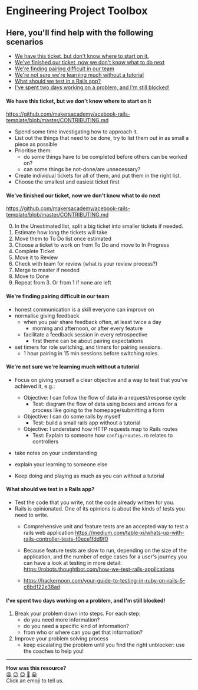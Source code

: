 # Engineering Project Toolbox

## Here, you'll find help with the following scenarios

* [We have this ticket, but don't know where to start on it.](https://github.com/makersacademy/course/blob/master/engineering_projects/toolbox.md#we-have-this-ticket-but-we-dont-know-where-to-start-on-it)
* [We've finished our ticket, now we don't know what to do next](https://github.com/makersacademy/course/blob/master/engineering_projects/toolbox.md#weve-finished-our-ticket-now-we-dont-know-what-to-do-next)
* [We're finding pairing difficult in our team](https://github.com/makersacademy/course/blob/master/engineering_projects/toolbox.md#were-finding-pairing-difficult-in-our-team)
* [We're not sure we're learning much without a tutorial](https://github.com/makersacademy/course/blob/master/engineering_projects/toolbox.md#were-not-sure-were-learning-much-without-a-tutorial)
* [What should we test in a Rails app?](https://github.com/makersacademy/course/blob/master/engineering_projects/toolbox.md#what-should-we-test-in-a-rails-app)
* [I've spent two days working on a problem, and I'm still blocked!](https://github.com/makersacademy/course/blob/master/engineering_projects/toolbox.md#ive-spent-two-days-working-on-a-problem-and-im-still-blocked)




#### We have this ticket, but we don't know where to start on it
https://github.com/makersacademy/acebook-rails-template/blob/master/CONTRIBUTING.md

- Spend some time investigating how to approach it.
- List out the things that need to be done, try to list them out in as small a piece as possible
- Prioritise them:
  - do some things have to be completed before others can be worked on?
  - can some things be not-done/are unnecessary?
- Create individual tickets for all of them, and put them in the right list.
- Choose the smallest and easiest ticket first

#### We've finished our ticket, now we don't know what to do next
https://github.com/makersacademy/acebook-rails-template/blob/master/CONTRIBUTING.md

0. In the Unestimated list, split a big ticket into smaller tickets if needed.
1. Estimate how long the tickets will take
2. Move them to To Do list once estimated
3. Choose a ticket to work on from To Do and move to In Progress
4. Complete Ticket
5. Move it to Review
6. Check with team for review (what is your review process?)
7. Merge to master if needed
8. Move to Done
9. Repeat from 3. Or from 1 if none are left

#### We're finding pairing difficult in our team

- honest communication is a skill everyone can improve on
- normalise giving feedback
  - when you pair share feedback often, at least twice a day
    - morning and afternoon, or after every feature
  - facilitate a feedback session in every retrospective
    - first theme can be about pairing expectations
- set timers for role switching, and timers for pairing sessions.
  - 1 hour pairing in 15 min sessions before switching roles.

#### We're not sure we're learning much without a tutorial

- Focus on giving yourself a clear objective and a way to test that you've achieved it, e.g.:
  - Objective: I can follow the flow of data in a request/response cycle
    - Test: diagram the flow of data using boxes and arrows for a process like going to the homepage/submitting a form
  - Objective: I can do some rails by myself
    - Test: build a small rails app without a tutorial
  - Objective: I understand how HTTP requests map to Rails routes
    - Test: Explain to someone how `config/routes.rb` relates to controllers

- take notes on your understanding
- explain your learning to someone else
- Keep doing and playing as much as you can without a tutorial

#### What should we test in a Rails app?

- Test the code that you write, not the code already written for you.
- Rails is opinionated. One of its opinions is about the kinds of tests you need to write.
  - Comprehensive unit and feature tests are an accepted way to test a rails web application https://medium.com/table-xi/whats-up-with-rails-controller-tests-f0ece1fdd9f0

  - Because feature tests are slow to run, depending on the size of the application, and the number of edge cases for a user's journey you can have a look at testing in more detail: https://robots.thoughtbot.com/how-we-test-rails-applications
  - https://hackernoon.com/your-guide-to-testing-in-ruby-on-rails-5-c8bd122e38ad


#### I've spent two days working on a problem, and I'm still blocked!

1. Break your problem down into steps. For each step:
    - do you need more information?
    - do you need a specific kind of information?
    - from who or where can you get that information?
2. Improve your problem solving process
    - keep escalating the problem until you find the right unblocker: use the coaches to help you!

<!-- BEGIN GENERATED SECTION DO NOT EDIT -->

---

**How was this resource?**  
[😫](https://airtable.com/shrUJ3t7KLMqVRFKR?prefill_Repository=course&prefill_File=engineering_projects/toolbox.md&prefill_Sentiment=😫) [😕](https://airtable.com/shrUJ3t7KLMqVRFKR?prefill_Repository=course&prefill_File=engineering_projects/toolbox.md&prefill_Sentiment=😕) [😐](https://airtable.com/shrUJ3t7KLMqVRFKR?prefill_Repository=course&prefill_File=engineering_projects/toolbox.md&prefill_Sentiment=😐) [🙂](https://airtable.com/shrUJ3t7KLMqVRFKR?prefill_Repository=course&prefill_File=engineering_projects/toolbox.md&prefill_Sentiment=🙂) [😀](https://airtable.com/shrUJ3t7KLMqVRFKR?prefill_Repository=course&prefill_File=engineering_projects/toolbox.md&prefill_Sentiment=😀)  
Click an emoji to tell us.

<!-- END GENERATED SECTION DO NOT EDIT -->
